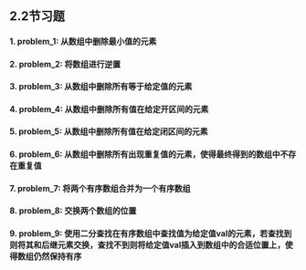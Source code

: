 ## 2.2节习题

#### 1. problem_1: 从数组中删除最小值的元素
#### 2. problem_2: 将数组进行逆置
#### 3. problem_3: 从数组中删除所有等于给定值的元素
#### 4. problem_4: 从数组中删除所有值在给定开区间的元素
#### 5. problem_5: 从数组中删除所有值在给定闭区间的元素
#### 6. problem_6: 从数组中删除所有出现重复值的元素，使得最终得到的数组中不存在重复值
#### 7. problem_7: 将两个有序数组合并为一个有序数组
#### 8. problem_8: 交换两个数组的位置
#### 9. problem_9: 使用二分查找在有序数组中查找值为给定值val的元素，若查找到则将其和后继元素交换，查找不到则将给定值val插入到数组中的合适位置上，使得数组仍然保持有序

